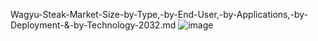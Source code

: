 Wagyu-Steak-Market-Size-by-Type,-by-End-User,-by-Applications,-by-Deployment-&-by-Technology-2032.md
![image](https://github.com/user-attachments/assets/d824e49d-5149-4401-a866-544a98680931)
